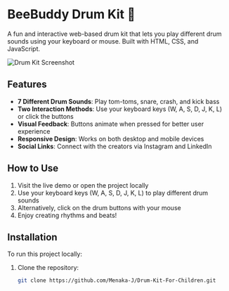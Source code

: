 # BeeBuddy Drum Kit 🥁

A fun and interactive web-based drum kit that lets you play different drum sounds using your keyboard or mouse. Built with HTML, CSS, and JavaScript.

![Drum Kit Screenshot](<img width="1918" height="1044" alt="image" src="https://github.com/user-attachments/assets/d246e9c4-82c0-456e-b6b1-1f5f3a7786c9" />)

## Features

- **7 Different Drum Sounds**: Play tom-toms, snare, crash, and kick bass
- **Two Interaction Methods**: Use your keyboard keys (W, A, S, D, J, K, L) or click the buttons
- **Visual Feedback**: Buttons animate when pressed for better user experience
- **Responsive Design**: Works on both desktop and mobile devices
- **Social Links**: Connect with the creators via Instagram and LinkedIn

## How to Use

1. Visit the live demo or open the project locally
2. Use your keyboard keys (W, A, S, D, J, K, L) to play different drum sounds
3. Alternatively, click on the drum buttons with your mouse
4. Enjoy creating rhythms and beats!

## Installation

To run this project locally:

1. Clone the repository:
   ```bash
   git clone https://github.com/Menaka-J/Drum-Kit-For-Children.git
